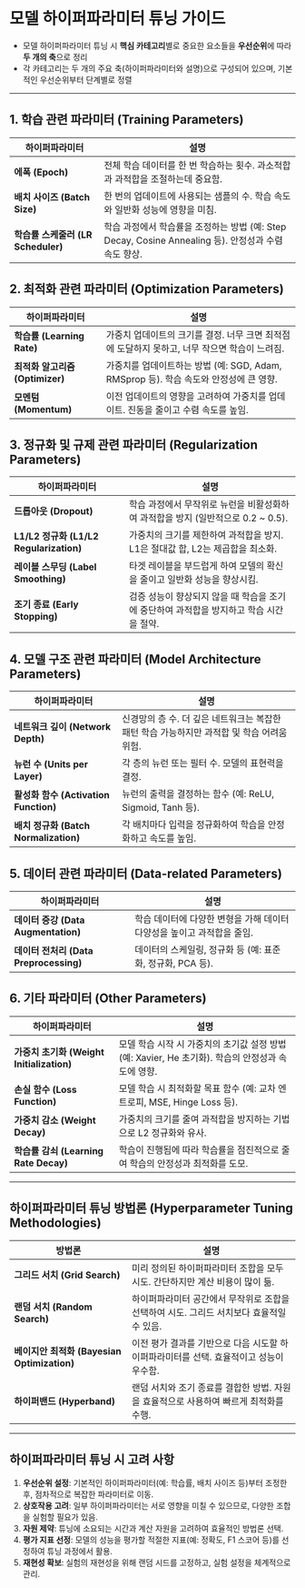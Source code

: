 # 모델 하이퍼파라미터 튜닝 가이드
- 모델 하이퍼파라미터 튜닝 시 **핵심 카테고리**별로 중요한 요소들을 **우선순위**에 따라 **두 개의 축**으로 정리
- 각 카테고리는 두 개의 주요 축(하이퍼파라미터와 설명)으로 구성되어 있으며, 기본적인 우선순위부터 단계별로 정렬
---
## 1. 학습 관련 파라미터 (Training Parameters)
| **하이퍼파라미터**               | **설명**                                                                                     |
|---------------------------------|----------------------------------------------------------------------------------------------|
| **에폭 (Epoch)**                | 전체 학습 데이터를 한 번 학습하는 횟수. 과소적합과 과적합을 조절하는데 중요함.                   |
| **배치 사이즈 (Batch Size)**     | 한 번의 업데이트에 사용되는 샘플의 수. 학습 속도와 일반화 성능에 영향을 미침.                    |
| **학습률 스케줄러 (LR Scheduler)** | 학습 과정에서 학습률을 조정하는 방법 (예: Step Decay, Cosine Annealing 등). 안정성과 수렴 속도 향상. |
## 2. 최적화 관련 파라미터 (Optimization Parameters)
| **하이퍼파라미터**           | **설명**                                                                                             |
|-----------------------------|------------------------------------------------------------------------------------------------------|
| **학습률 (Learning Rate)**    | 가중치 업데이트의 크기를 결정. 너무 크면 최적점에 도달하지 못하고, 너무 작으면 학습이 느려짐.               |
| **최적화 알고리즘 (Optimizer)** | 가중치를 업데이트하는 방법 (예: SGD, Adam, RMSprop 등). 학습 속도와 안정성에 큰 영향.                        |
| **모멘텀 (Momentum)**         | 이전 업데이트의 영향을 고려하여 가중치를 업데이트. 진동을 줄이고 수렴 속도를 높임.                          |
## 3. 정규화 및 규제 관련 파라미터 (Regularization Parameters)
| **하이퍼파라미터**                  | **설명**                                                                                              |
|------------------------------------|-------------------------------------------------------------------------------------------------------|
| **드롭아웃 (Dropout)**               | 학습 과정에서 무작위로 뉴런을 비활성화하여 과적합을 방지 (일반적으로 0.2 ~ 0.5).                        |
| **L1/L2 정규화 (L1/L2 Regularization)** | 가중치의 크기를 제한하여 과적합을 방지. L1은 절대값 합, L2는 제곱합을 최소화.                           |
| **레이블 스무딩 (Label Smoothing)**    | 타겟 레이블을 부드럽게 하여 모델의 확신을 줄이고 일반화 성능을 향상시킴.                                  |
| **조기 종료 (Early Stopping)**        | 검증 성능이 향상되지 않을 때 학습을 조기에 중단하여 과적합을 방지하고 학습 시간을 절약.                     |
## 4. 모델 구조 관련 파라미터 (Model Architecture Parameters)
| **하이퍼파라미터**                 | **설명**                                                                                      |
|-----------------------------------|-----------------------------------------------------------------------------------------------|
| **네트워크 깊이 (Network Depth)**    | 신경망의 층 수. 더 깊은 네트워크는 복잡한 패턴 학습 가능하지만 과적합 및 학습 어려움 위험.                      |
| **뉴런 수 (Units per Layer)**       | 각 층의 뉴런 또는 필터 수. 모델의 표현력을 결정.                                                  |
| **활성화 함수 (Activation Function)** | 뉴런의 출력을 결정하는 함수 (예: ReLU, Sigmoid, Tanh 등).                                       |
| **배치 정규화 (Batch Normalization)** | 각 배치마다 입력을 정규화하여 학습을 안정화하고 속도를 높임.                                       |
## 5. 데이터 관련 파라미터 (Data-related Parameters)
| **하이퍼파라미터**               | **설명**                                                                                      |
|---------------------------------|-----------------------------------------------------------------------------------------------|
| **데이터 증강 (Data Augmentation)**  | 학습 데이터에 다양한 변형을 가해 데이터 다양성을 높이고 과적합을 줄임.                              |
| **데이터 전처리 (Data Preprocessing)** | 데이터의 스케일링, 정규화 등 (예: 표준화, 정규화, PCA 등).                                      |
## 6. 기타 파라미터 (Other Parameters)
| **하이퍼파라미터**                     | **설명**                                                                                             |
|---------------------------------------|------------------------------------------------------------------------------------------------------|
| **가중치 초기화 (Weight Initialization)** | 모델 학습 시작 시 가중치의 초기값 설정 방법 (예: Xavier, He 초기화). 학습의 안정성과 속도에 영향.             |
| **손실 함수 (Loss Function)**           | 모델 학습 시 최적화할 목표 함수 (예: 교차 엔트로피, MSE, Hinge Loss 등).                                 |
| **가중치 감소 (Weight Decay)**          | 가중치의 크기를 줄여 과적합을 방지하는 기법으로 L2 정규화와 유사.                                         |
| **학습률 감쇠 (Learning Rate Decay)**    | 학습이 진행됨에 따라 학습률을 점진적으로 줄여 학습의 안정성과 최적화를 도모.                                |
---
## 하이퍼파라미터 튜닝 방법론 (Hyperparameter Tuning Methodologies)
| **방법론**                           | **설명**                                                                                          |
|--------------------------------------|---------------------------------------------------------------------------------------------------|
| **그리드 서치 (Grid Search)**           | 미리 정의된 하이퍼파라미터 조합을 모두 시도. 간단하지만 계산 비용이 많이 듦.                                  |
| **랜덤 서치 (Random Search)**           | 하이퍼파라미터 공간에서 무작위로 조합을 선택하여 시도. 그리드 서치보다 효율적일 수 있음.                        |
| **베이지안 최적화 (Bayesian Optimization)** | 이전 평가 결과를 기반으로 다음 시도할 하이퍼파라미터를 선택. 효율적이고 성능이 우수함.                        |
| **하이퍼밴드 (Hyperband)**              | 랜덤 서치와 조기 종료를 결합한 방법. 자원을 효율적으로 사용하여 빠르게 최적화를 수행.                              |
---
## 하이퍼파라미터 튜닝 시 고려 사항
1. **우선순위 설정**: 기본적인 하이퍼파라미터(예: 학습률, 배치 사이즈 등)부터 조정한 후, 점차적으로 복잡한 파라미터로 이동.
2. **상호작용 고려**: 일부 하이퍼파라미터는 서로 영향을 미칠 수 있으므로, 다양한 조합을 실험할 필요가 있음.
3. **자원 제약**: 튜닝에 소요되는 시간과 계산 자원을 고려하여 효율적인 방법론 선택.
4. **평가 지표 선정**: 모델의 성능을 평가할 적절한 지표(예: 정확도, F1 스코어 등)를 선정하여 튜닝 과정에서 활용.
5. **재현성 확보**: 실험의 재현성을 위해 랜덤 시드를 고정하고, 실험 설정을 체계적으로 관리.